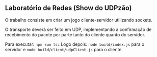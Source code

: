 ## Laboratório de Redes (Show do UDPzão)

O trabalho consiste em criar um jogo cliente-servidor utilizando sockets.

O transporte deverá ser feito em UDP, implementando a confirmação de recebimento do pacote por parte tanto do cliente quanto do servidor.

Para executar:  ```npm run tsc```
Logo depois: ```node build/index.js``` para o servidor e ```node build/client/udpClient.js``` para o cliente.
